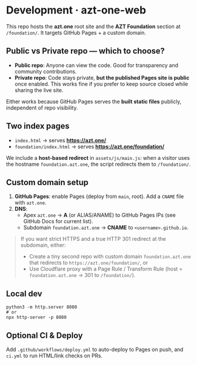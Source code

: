 
# Development · azt-one-web

This repo hosts the **azt.one** root site and the **AZT Foundation** section at `/foundation/`. It targets GitHub Pages + a custom domain.

## Public vs Private repo — which to choose?

- **Public repo**: Anyone can view the code. Good for transparency and community contributions.
- **Private repo**: Code stays private, **but the published Pages site is public** once enabled. This works fine if you prefer to keep source closed while sharing the live site.

Either works because GitHub Pages serves the **built static files** publicly, independent of repo visibility.

## Two index pages

- `index.html` → serves **https://azt.one/**
- `foundation/index.html` → serves **https://azt.one/foundation/**

We include a **host-based redirect** in `assets/js/main.js`: when a visitor uses the hostname `foundation.azt.one`, the script redirects them to `/foundation/`.

## Custom domain setup

1. **GitHub Pages**: enable Pages (deploy from `main`, root). Add a `CNAME` file with `azt.one`.
2. **DNS**:
   - Apex `azt.one` → **A** (or ALIAS/ANAME) to GitHub Pages IPs (see GitHub Docs for current list).
   - Subdomain `foundation.azt.one` → **CNAME** to `<username>.github.io`.

> If you want strict HTTPS and a true HTTP 301 redirect at the subdomain, either:
> - Create a tiny second repo with custom domain `foundation.azt.one` that redirects to `https://azt.one/foundation/`, or
> - Use Cloudflare proxy with a Page Rule / Transform Rule (host = `foundation.azt.one` → 301 to `/foundation/`).

## Local dev

```
python3 -m http.server 8080
# or
npx http-server -p 8080
```

## Optional CI & Deploy

Add `.github/workflows/deploy.yml` to auto-deploy to Pages on push, and `ci.yml` to run HTML/link checks on PRs.


